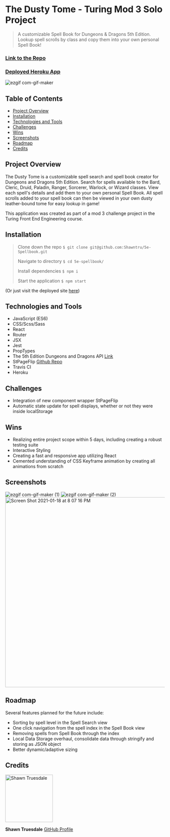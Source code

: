 # The Dusty Tome - Turing Mod 3 Solo Project

> A customizable Spell Book for Dungeons & Dragons 5th Edition. Lookup spell scrolls by class and copy them into your own personal Spell Book!

### [Link to the Repo](https://github.com/Shawntru/5e-Spellbook)

### [Deployed Heroku App](https://the-dusty-tome.herokuapp.com/)

![ezgif com-gif-maker](https://user-images.githubusercontent.com/68252181/104980901-dbbd2400-59c4-11eb-9e19-8e4cea98827b.gif)

## Table of Contents

- [Project Overview](#project-overview)
- [Installation](#installation)
- [Technologies and Tools](#technologies-and-tools)
- [Challenges](#challenges)
- [Wins](#wins)
- [Screenshots](#screenshots)
- [Roadmap](#roadmap)
- [Credits](#credits)

## Project Overview

The Dusty Tome is a customizable spell search and spell book creator for Dungeons and Dragons 5th Edition. Search for spells available to the Bard, Cleric, Druid, Paladin, Ranger, Sorcerer, Warlock, or Wizard classes. View each spell's details and add them to your own personal Spell Book. All spell scrolls added to your spell book can then be viewed in your own dusty leather-bound tome for easy lookup in game!

This application was created as part of a mod 3 challenge project in the Turing Front End Engineering course.

## Installation

> Clone down the repo `$ git clone git@github.com:Shawntru/5e-Spellbook.git`
>
> Navigate to directory `$ cd 5e-spellbook/`
>
> Install dependencies `$ npm i`
>
> Start the application `$ npm start`

(Or just visit the deployed site [here](https://the-dusty-tome.herokuapp.com/))

## Technologies and Tools

- JavaScript (ES6)
- CSS/Scss/Sass
- React
- Router
- JSX
- Jest
- PropTypes
- The 5th Edition Dungeons and Dragons API [Link](http://www.dnd5eapi.co/)
- StPageFlip [Github Repo](https://github.com/Nodlik/react-pageflip)
- Travis CI
- Heroku

## Challenges

- Integration of new component wrapper StPageFlip
- Automatic state update for spell displays, whether or not they were inside localStorage

## Wins

- Realizing entire project scope within 5 days, including creating a robust testing suite
- Interactive Styling
- Creating a fast and responsive app utilizing React
- Cemented understanding of CSS Keyframe animation by creating all animations from scratch

## Screenshots

![ezgif com-gif-maker (1)](https://user-images.githubusercontent.com/68252181/104982795-a3b7e000-59c8-11eb-9b3b-5b7e5ac761e2.gif)
![ezgif com-gif-maker (2)](https://user-images.githubusercontent.com/68252181/105083773-9fd0a000-5a52-11eb-9c02-6780a195c481.gif)
<img width="600" alt="Screen Shot 2021-01-18 at 8 07 16 PM" src="https://user-images.githubusercontent.com/68252181/104982882-d366e800-59c8-11eb-8564-1ac8349a95fe.png">

## Roadmap

Several features planned for the future include:

- Sorting by spell level in the Spell Search view
- One click navigation from the spell index in the Spell Book view
- Removing spells from Spell Book through the index
- Local Data Storage overhaul, consolidate data through stringify and storing as JSON object
- Better dynamic/adaptive sizing 

## Credits

<img src="https://avatars2.githubusercontent.com/u/68252181?s=460&u=0e706c67d754b36a877dbbc3d7750b32e1e06454&v=4" alt="Shawn Truesdale"
 width="150" height="auto" />

**Shawn Truesdale**
[GitHub Profile](https://github.com/Shawntru)
